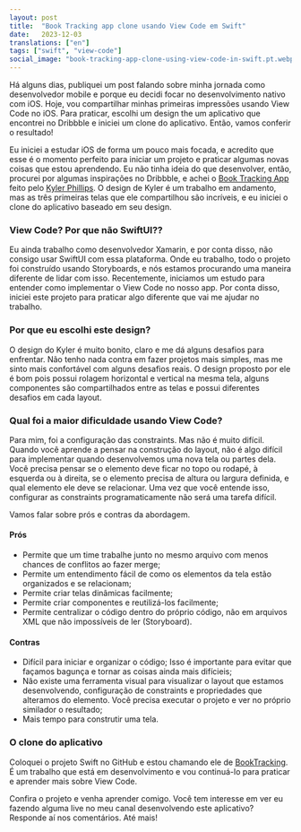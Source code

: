 ```yaml
---
layout: post
title:  "Book Tracking app clone usando View Code em Swift"
date:   2023-12-03
translations: ["en"]
tags: ["swift", "view-code"]
social_image: "book-tracking-app-clone-using-view-code-in-swift.pt.webp"
---
```


<p class="intro"><span class="dropcap">H</span>á alguns dias, publiquei um post falando sobre minha jornada como desenvolvedor mobile e porque eu decidi focar no desenvolvimento nativo com iOS. Hoje, vou compartilhar minhas primeiras impressões usando View Code no iOS. Para praticar, escolhi um design the um aplicativo que encontrei no Dribbble e iniciei um clone do aplicativo. Então, vamos conferir o resultado!</p>

Eu iniciei a estudar iOS de forma um pouco mais focada, e acredito que esse é o momento perfeito para iniciar um projeto e praticar algumas novas coisas que estou aprendendo. Eu não tinha ideia do que desenvolver, então, procurei por algumas inspirações no Dribbble, e achei o [Book Tracking App][dribbble] feito pelo [Kyler Phillips][twitter-kyler]. O design de Kyler é um trabalho em andamento, mas as três primeiras telas que ele compartilhou são incríveis, e eu iniciei o clone do aplicativo baseado em seu design.

### View Code? Por que não SwiftUI??

Eu ainda trabalho como desenvolvedor Xamarin, e por conta disso, não consigo usar SwiftUI com essa plataforma. Onde eu trabalho, todo o projeto foi construído usando Storyboards, e nós estamos procurando uma maneira diferente de lidar com isso. Recentemente, iniciamos um estudo para entender como implementar o View Code no nosso app. Por conta disso, iniciei este projeto para praticar algo diferente que vai me ajudar no trabalho.

### Por que eu escolhi este design?

O design do Kyler é muito bonito, claro e me dá alguns desafios para enfrentar. Não tenho nada contra em fazer projetos mais simples, mas me sinto mais confortável com alguns desafios reais. O design proposto por ele é bom pois possui rolagem horizontal e vertical na mesma tela, alguns componentes são compartilhados entre as telas e possui diferentes desafios em cada layout.

### Qual foi a maior dificuldade usando View Code?

Para mim, foi a configuração das constraints. Mas não é muito difícil. Quando você aprende a pensar na construção do layout, não é algo difícil para implementar quando desenvolvemos uma nova tela ou partes dela. Você precisa pensar se o elemento deve ficar no topo ou rodapé, à esquerda ou à direita, se o elemento precisa de altura ou largura definida, e qual elemento ele deve se relacionar. Uma vez que você entende isso, configurar as constraints programaticamente não será uma tarefa difícil.

Vamos falar sobre prós e contras da abordagem.

#### Prós
- Permite que um time trabalhe junto no mesmo arquivo com menos chances de conflitos ao fazer merge;
- Permite um entendimento fácil de como os elementos da tela estão organizados e se relacionam;
- Permite criar telas dinâmicas facilmente;
- Permite criar componentes e reutilizá-los facilmente;
- Permite centralizar o código dentro do próprio código, não em arquivos XML que não impossíveis de ler (Storyboard).

#### Contras
- Difícil para iniciar e organizar o código; Isso é importante para evitar que façamos bagunça e tornar as coisas ainda mais difícieis;
- Não existe uma ferramenta visual para visualizar o layout que estamos desenvolvendo, configuração de constraints e propriedades que alteramos do elemento. Você precisa executar o projeto e ver no próprio similador o resultado;
- Mais tempo para construtir uma tela.

### O clone do aplicativo

Coloquei o projeto Swift no GitHub e estou chamando ele de [BookTracking][github]. É um trabalho que está em desenvolvimento e vou continuá-lo para praticar e aprender mais sobre View Code.

Confira o projeto e venha aprender comigo. Você tem interesse em ver eu fazendo alguma live no meu canal desenvolvendo este aplicativo? Responde aí nos comentários. Até mais!

[github]:        https://github.com/ionixjunior/BookTracking/
[dribbble]:      https://dribbble.com/shots/6038744-Book-Tracking-App-WIP
[twitter-kyler]: https://twitter.com/kylerjphillips